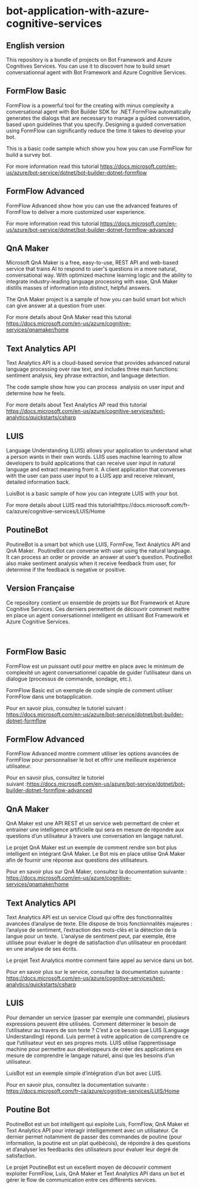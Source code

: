 # bot-application-with-azure-cognitive-services

## English version

This repository is a bundle of projects on Bot Framework and Azure Cognitives Services. You can use it to discovert how to build smart conversationnal agent with Bot Framework and Azure Cognitive Services.

## FormFlow Basic

FormFlow is a powerful tool for the creating with minus complexity a conversational agent with Bot Builder SDK for .NET.FormFlow automatically generates the dialogs that are necessary to manage a guided conversation, based upon guidelines that you specify. Designing a guided conversation using FormFlow can significantly reduce the time it takes to develop your bot.

This is a basic code sample which show you how you can use FormFlow for build a survey bot.

For more information read this tutorial https://docs.microsoft.com/en-us/azure/bot-service/dotnet/bot-builder-dotnet-formflow

## FormFlow Advanced

FormFlow Advanced show how you can use the advanced features of FormFlow to deliver a more customized user experience.

For more information read this tutorial https://docs.microsoft.com/en-us/azure/bot-service/dotnet/bot-builder-dotnet-formflow-advanced

## QnA Maker

Microsoft QnA Maker is a free, easy-to-use, REST API and web-based service that trains AI to respond to user's questions in a more natural, conversational way. With optimized machine learning logic and the ability to integrate industry-leading language processing with ease, QnA Maker distills masses of information into distinct, helpful answers.

The QnA Maker project is a sample of how you can build smart bot which can give answer at a question from user.

For more details about QnA Maker read this tutorial
https://docs.microsoft.com/en-us/azure/cognitive-services/qnamaker/home 

## Text Analytics API

Text Analytics API is a cloud-based service that provides advanced natural language processing over raw text, and includes three main functions: sentiment analysis, key phrase extraction, and language detection.

The code sample show how you can process  analysis on user input and determine how he feels.

For more details about Text Analytics AP read this tutorial https://docs.microsoft.com/en-us/azure/cognitive-services/text-analytics/quickstarts/csharp

## LUIS

Language Understanding (LUIS) allows your application to understand what a person wants in their own words. LUIS uses machine learning to allow developers to build applications that can receive user input in natural language and extract meaning from it. A client application that converses with the user can pass user input to a LUIS app and receive relevant, detailed information back.

LuisBot is a basic sample of how you can integrate LUIS with your bot.

For more details about LUIS read this tutorialhttps://docs.microsoft.com/fr-ca/azure/cognitive-services/LUIS/Home

## PoutineBot

PoutineBot is a smart bot which use LUIS, FormFow, Text Analytics API and QnA Maker.  PoutineBot can converse with user using the natural language. It can process an order or provide  an answer at user’s question. PoutineBot also make sentiment analysis when it receive feedback from user, for determine if the feedback is negative or positive.

## Version Française

Ce repository contient un ensemble de projets sur Bot Framework et Azure Cognitive
Services. Ces derniers permettent de découvrir comment mettre en place un agent
conversationnel intelligent en utilisant Bot Framework et Azure Cognitive
Services.

 
## FormFlow Basic

FormFlow est un puissant outil pour mettre en place avec le minimum de complexité un
agent conversationnel capable de guider l’utilisateur dans un dialogue (processus
de commande, sondage, etc.).

FormFlow Basic est un exemple de code simple de comment utiliser FormFlow dans une botapplication. 

Pour en savoir plus, consultez le tutoriel suivant : https://docs.microsoft.com/en-us/azure/bot-service/dotnet/bot-builder-dotnet-formflow

## FormFlow Advanced

FormFlow Advanced montre comment utiliser les options avancées de FormFlow pour
personnaliser le bot et offrir une meilleure expérience utilisateur.

Pour en savoir plus, consultez le tutoriel suivant :https://docs.microsoft.com/en-us/azure/bot-service/dotnet/bot-builder-dotnet-formflow-advanced

## QnA Maker

QnA Maker est une API REST et un service web permettant de créer et entrainer une
intelligence artificielle qui sera en mesure de répondre aux questions d’un
utilisateur à travers une conversation en langage naturel.

Le projet QnA Maker est un exemple de comment rendre son bot plus intelligent en intégrant
QnA Maker. Le Bot mis en place utilise QnA Maker afin de fournir une réponse
aux questions des utilisateurs.

Pour en savoir plus sur QnA Maker, consultez la documentation suivante : https://docs.microsoft.com/en-us/azure/cognitive-services/qnamaker/home 

## Text Analytics API

Text Analytics API est un service Cloud qui offre des fonctionnalités avancées d’analyse
de texte. Elle dispose de trois fonctionnalités majeures : l’analyse de
sentiment, l’extraction des mots-clés et la détection de la langue pour un
texte.  L’analyse de sentiment peut, par
exemple, être utilisée pour évaluer le degré de satisfaction d’un utilisateur
en procédant en une analyse de ses écrits.

Le projet Text Analytics montre comment faire appel au service dans un bot.

Pour en savoir plus sur le service, consultez la documentation suivante : https://docs.microsoft.com/en-us/azure/cognitive-services/text-analytics/quickstarts/csharp

## LUIS 

Pour demander un service (passer par exemple une commande), plusieurs expressions
peuvent être utilisées. Comment déterminer le besoin de l’utilisateur au
travers de son texte ? C’est à ce besoin que LUIS (Language Understanding) répond.
Luis permet à votre application de comprendre ce que l’utilisateur veut en ses
propres mots. LUIS utilise l’apprentissage machine pour permettre aux développeurs
de créer des applications en mesure de comprendre le langage naturel, ainsi que
les besoins d’un utilisateur.

LuisBot est un exemple simple d’intégration d’un bot avec LUIS.

Pour en savoir plus, consultez la documentation suivante : https://docs.microsoft.com/fr-ca/azure/cognitive-services/LUIS/Home

## Poutine Bot

PoutineBot est un bot intelligent qui exploite Luis, FormFlow, QnA Maker et Text Analytics
API pour interagir intelligemment avec un utilisateur. Ce dernier permet
notamment de passer des commandes de poutine (pour information, la poutine est
un plat québécois), de répondre à des questions et d’analyser les feedbacks des
utilisateurs pour évaluer leur degré de satisfaction.

Le projet PoutineBot est un excellent moyen de découvrir comment exploiter
FormFlow, Luis, QnA Maker et Text Analytics API dans un bot et gérer le flow de
communication entre ces différents services. 

